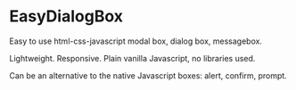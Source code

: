 # EasyDialogBox

Easy to use html-css-javascript modal box, dialog box, messagebox.

Lightweight. Responsive. Plain vanilla Javascript, no libraries used.

Can be an alternative to the native Javascript boxes: alert, confirm, prompt.
